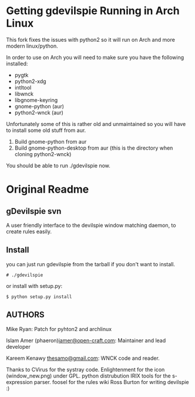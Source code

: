# Getting gdevilspie Running in Arch Linux

This fork fixes the issues with python2 so it will run on Arch and more modern linux/python.

In order to use on Arch you will need to make sure you have the following installed:

- pygtk
- python2-xdg
- intltool
- libwnck
- libgnome-keyring
- gnome-python (aur)
- python2-wnck (aur)

Unfortunately some of this is rather old and unmaintained so you will have to install some old stuff from aur.

1. Build gnome-python from aur
2. Build gnome-python-desktop from aur (this is the directory when cloning python2-wnck)

You should be able to run ./gdevilspie now.


# Original Readme

## gDevilspie svn

A user friendly interface to the devilspie window matching daemon, to create rules easily.

## Install

you can just run gdevilspie from the tarball if you don't want to install.

```
# ./gdevilspie
```

or install with setup.py:

```
$ python setup.py install
```

## AUTHORS

Mike Ryan: Patch for pyhton2 and archlinux

Islam Amer (phaeron)<iamer@open-craft.com>: Maintainer and lead developer

Kareem Kenawy <thesamo@gmail.com>: WNCK code and reader.

Thanks to CVirus for the systray code.
Enlightenment for the icon (window_new.png) under GPL.
python distrubution IRIX tools for the s-expression parser.
foosel for the rules wiki
Ross Burton for writing devilspie :)
